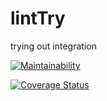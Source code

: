 # lintTry

trying out integration

[![Maintainability](https://api.codeclimate.com/v1/badges/df8ed0492125e95f0480/maintainability)](https://codeclimate.com/github/gs-maker/lintTry/maintainability)

<!-- [![Test Coverage](https://api.codeclimate.com/v1/badges/df8ed0492125e95f0480/test_coverage)](https://codeclimate.com/github/gs-maker/lintTry/test_coverage) -->

[![Coverage Status](https://coveralls.io/repos/github/gs-maker/lintTry/badge.svg?branch=katogo-dev)](https://coveralls.io/github/gs-maker/lintTry?branch=katogo-dev)
